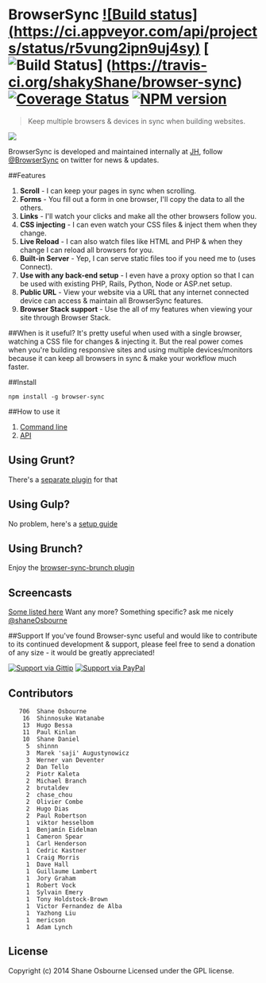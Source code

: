 # BrowserSync [![Build status] (https://ci.appveyor.com/api/projects/status/r5vung2ipn9uj4sy)](https://ci.appveyor.com/project/shakyShane/browser-sync) [![Build Status](http://img.shields.io/travis/shakyShane/browser-sync/master.svg?style=flat)] (https://travis-ci.org/shakyShane/browser-sync) [![Coverage Status](https://img.shields.io/coveralls/shakyShane/browser-sync.svg?style=flat)](https://coveralls.io/r/shakyShane/browser-sync?branch=master) [![NPM version](https://img.shields.io/npm/v/browser-sync.svg?style=flat)](http://npmjs.org/package/browser-sync)

> Keep multiple browsers & devices in sync when building websites.

<a href="http://www.wearejh.com"><img src="http://cl.ly/image/3Y3O0M2z310j/jh-100-red.png" /></a>

BrowserSync is developed and maintained internally at <a href="http://www.wearejh.com">JH</a>, follow <a href="http://www.twitter.com/browsersync">@BrowserSync</a> on twitter for news & updates.

##Features
1. **Scroll** - I can keep your pages in sync when scrolling.
2. **Forms** - You fill out a form in one browser, I'll copy the data to all the others.
3. **Links** - I'll watch your clicks and make all the other browsers follow you.
4. **CSS injecting** - I can even watch your CSS files & inject them when they change.
5. **Live Reload** - I can also watch files like HTML and PHP & when they change I can reload all browsers for you.
6. **Built-in Server** - Yep, I can serve static files too if you need me to (uses Connect).
7. **Use with any back-end setup** - I even have a proxy option so that I can be used with existing PHP, Rails, Python, Node or ASP.net setup.
8. **Public URL** - View your website via a URL that any internet connected device can access & maintain all BrowserSync features.
9. **Browser Stack support** - Use the all of my features when viewing your site through Browser Stack.


##When is it useful?
It's pretty useful when used with a single browser, watching a CSS file for changes & injecting it. But the real power comes when you're building responsive sites and using multiple devices/monitors because it can keep all browsers in sync & make your workflow much faster.

##Install
```
npm install -g browser-sync
```
##How to use it

1. [Command line](http://www.browsersync.io/docs/command-line/)
2. [API](http://www.browsersync.io/docs/api/)

## Using Grunt?
There's a [separate plugin](https://github.com/shakyShane/grunt-browser-sync) for that

## Using Gulp?
No problem, here's a [setup guide](http://www.browsersync.io/docs/gulp)

## Using Brunch?
Enjoy the [browser-sync-brunch plugin](https://github.com/ocombe/browser-sync-brunch)

## Screencasts
[Some listed here](https://github.com/shakyShane/browser-sync/wiki/Screencasts)
Want any more? Something specific? ask me nicely [@shaneOsbourne](http://www.twitter.com/shaneOsbourne)

##Support
If you've found Browser-sync useful and would like to contribute to its continued development & support, please feel free to send a donation of any size - it would be greatly appreciated!

[![Support via Gittip](https://rawgithub.com/chris---/Donation-Badges/master/gittip.jpeg)](https://www.gittip.com/shakyshane)
[![Support via PayPal](https://rawgithub.com/chris---/Donation-Badges/master/paypal.jpeg)](https://www.paypal.com/cgi-bin/webscr?cmd=_donations&business=shakyshane%40gmail%2ecom&lc=US&item_name=browser%2dsync)

## Contributors

```
   706	Shane Osbourne
    16	Shinnosuke Watanabe
    13	Hugo Bessa
    11	Paul Kinlan
    10	Shane Daniel
     5	shinnn
     3	Marek 'saji' Augustynowicz
     3	Werner van Deventer
     2	Dan Tello
     2	Piotr Kaleta
     2	Michael Branch
     2	brutaldev
     2	chase_chou
     2	Olivier Combe
     2	Hugo Dias
     2	Paul Robertson
     1	viktor hesselbom
     1	Benjamín Eidelman
     1	Cameron Spear
     1	Carl Henderson
     1	Cedric Kastner
     1	Craig Morris
     1	Dave Hall
     1	Guillaume Lambert
     1	Jory Graham
     1	Robert Vock
     1	Sylvain Emery
     1	Tony Holdstock-Brown
     1	Victor Fernandez de Alba
     1	Yazhong Liu
     1	mericson
     1	Adam Lynch
```

## License
Copyright (c) 2014 Shane Osbourne
Licensed under the GPL license.
